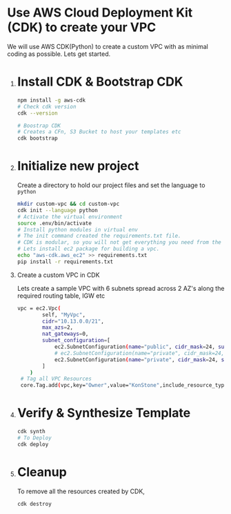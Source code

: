 # Use AWS Cloud Deployment Kit (CDK) to create your VPC

  We will use AWS CDK(Python) to create a custom VPC with as minimal coding as possible. Lets get started.

1. # Install CDK & Bootstrap CDK

    ```sh
    npm install -g aws-cdk
    # Check cdk version
    cdk --version

    # Boostrap CDK
    # Creates a CFn, S3 Bucket to host your templates etc
    cdk bootstrap
    ```

1. # Initialize new project

    Create a directory to hold our project files and set the language to `python`
  
    ```sh
    mkdir custom-vpc && cd custom-vpc
    cdk init --language python
    # Activate the virtual environment
    source .env/bin/activate
    # Install python modules in virtual env
    # The init command created the requirements.txt file. 
    # CDK is modular, so you will not get everything you need from the core part. 
    # Lets install ec2 package for building a vpc.
    echo "aws-cdk.aws_ec2" >> requirements.txt
    pip install -r requirements.txt
    ```

1. Create a custom VPC in CDK
  
    Lets create a sample VPC with 6 subnets spread across 2 AZ's along the required routing table, IGW etc

    ```sh
    vpc = ec2.Vpc(
            self, "MyVpc",
            cidr="10.13.0.0/21",
            max_azs=2,
            nat_gateways=0,
            subnet_configuration=[
                ec2.SubnetConfiguration(name="public", cidr_mask=24, subnet_type=ec2.SubnetType.PUBLIC),
                # ec2.SubnetConfiguration(name="private", cidr_mask=24, subnet_type=ec2.SubnetType.PRIVATE)
                ec2.SubnetConfiguration(name="private", cidr_mask=24, subnet_type=ec2.SubnetType.ISOLATED)
            ]
        )
     # Tag all VPC Resources
     core.Tag.add(vpc,key="Owner",value="KonStone",include_resource_types=[])
    ```
1. # Verify & Synthesize Template

    ```sh
    cdk synth
    # To Deploy
    cdk deploy
    ```

1. # Cleanup

    To remove all the resources created by CDK,

    ```sh
    cdk destroy
    ```
